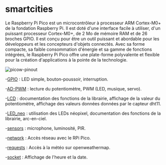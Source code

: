 # smartcities

Le Raspberry Pi Pico est un microcontrôleur à processeur ARM Cortex-M0+ de la fondation Raspberry Pi. Il est doté d'une interface facile à utiliser, d'un puissant processeur Cortex-M0+, de 2 Mo de mémoire RAM et de 26 broches GPIO. Il est conçu pour être un outil puissant et abordable pour les développeurs et les concepteurs d'objets connectés. Avec sa forme compacte, sa faible consommation d'énergie et sa gamme de fonctions intégrées, le Raspberry Pi Pico offre une plate-forme polyvalente et flexible pour la création d'applications à la pointe de la technologie.

![picow-pinout](https://user-images.githubusercontent.com/124889354/220649315-1fc27914-9bdb-4fab-803c-d3ac799e88ff.svg)

-[GPIO](GPIO) : LED simple, bouton-poussoir, interruption.

-[AD-PWM](AD-PWM) : lecture du potentiomètre, PWM (LED, musique, servo).

-[LCD](LCD) : documentation des fonctions de la librairie, affichage de la valeur du potentiomètre, affichage des valeurs données données par le capteur dht11.

-[LED_neo](LED_neo) : utilisation des LEDs néopixel, documentation des fonctions de la librairie, arc-en-ciel.

-[sensors](sensors) : microphone, luminosité, PIR.

-[network](network) : Accès réseau avec le RPi Pico.

-[requests](requests) : Accès à la météo sur openweathermap.

-[socket](socket) : Affichage de l'heure et la date.
